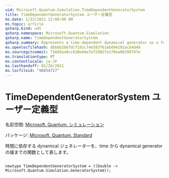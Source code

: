 ```yaml
---
uid: Microsoft.Quantum.Simulation.TimeDependentGeneratorSystem
title: TimeDependentGeneratorSystem ユーザー定義型
ms.date: 1/23/2021 12:00:00 AM
ms.topic: article
qsharp.kind: udt
qsharp.namespace: Microsoft.Quantum.Simulation
qsharp.name: TimeDependentGeneratorSystem
qsharp.summary: Represents a time-dependent dynamical generator as a function from time to the value of the dynamical generator at that time.
ms.openlocfilehash: dbbbb2b67dcf191c74e593f61eb894192acb4d48
ms.sourcegitcommit: 71605ea9cc630e84e7ef29027e1f0ea06299747e
ms.translationtype: MT
ms.contentlocale: ja-JP
ms.lasthandoff: 01/26/2021
ms.locfileid: "98854727"
---
```

# <a name="timedependentgeneratorsystem-user-defined-type"></a>TimeDependentGeneratorSystem ユーザー定義型

名前空間: [Microsoft. Quantum. シミュレーション](xref:Microsoft.Quantum.Simulation)

パッケージ: [Microsoft. Quantum. Standard](https://nuget.org/packages/Microsoft.Quantum.Standard)


時間に依存する dynamical ジェネレーターを、time から dynamical generator の値までの関数として表します。

```qsharp

newtype TimeDependentGeneratorSystem = ((Double -> Microsoft.Quantum.Simulation.GeneratorSystem));
```

